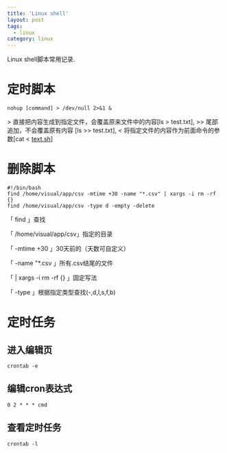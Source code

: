 ```yaml
---
title: 'Linux shell'
layout: post
tags:
  - linux
category: linux
---
```

Linux shell脚本常用记录.

<!--more-->

# 定时脚本

```shell
nohup [command] > /dev/null 2>&1 &
```

\> 直接把内容生成到指定文件，会覆盖原来文件中的内容[ls > test.txt],
\>> 尾部追加，不会覆盖原有内容 [ls >> test.txt],
< 将指定文件的内容作为前面命令的参数[cat < [text.sh](http://text.sh/)]

# 删除脚本

```shell
#!/bin/bash
find /home/visual/app/csv -mtime +30 -name "*.csv" | xargs -i rm -rf {}
find /home/visual/app/csv -type d -empty -delete
```

「 find 」查找

「 /home/visual/app/csv」指定的目录

「 -mtime +30 」30天前的（天数可自定义）

「 -name "*.csv 」所有.csv结尾的文件

「 | xargs -i  rm -rf {} 」固定写法

「 -type 」根据指定类型查找(-,d,l,s,f,b)

# 定时任务

## 进入编辑页

```shell
crontab -e
```



## 编辑cron表达式

```shell
0 2 * * * cmd
```



## 查看定时任务

```shell
crontab -l
```

